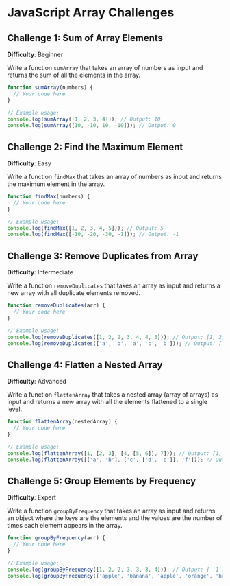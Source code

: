 
# JavaScript Array Challenges

## Challenge 1: Sum of Array Elements
**Difficulty**: Beginner

Write a function `sumArray` that takes an array of numbers as input and returns the sum of all the elements in the array.

```javascript
function sumArray(numbers) {
  // Your code here
}

// Example usage:
console.log(sumArray([1, 2, 3, 4])); // Output: 10
console.log(sumArray([10, -10, 10, -10])); // Output: 0
```

## Challenge 2: Find the Maximum Element
**Difficulty**: Easy

Write a function `findMax` that takes an array of numbers as input and returns the maximum element in the array.

```javascript
function findMax(numbers) {
  // Your code here
}

// Example usage:
console.log(findMax([1, 2, 3, 4, 5])); // Output: 5
console.log(findMax([-10, -20, -30, -1])); // Output: -1
```

## Challenge 3: Remove Duplicates from Array
**Difficulty**: Intermediate

Write a function `removeDuplicates` that takes an array as input and returns a new array with all duplicate elements removed.

```javascript
function removeDuplicates(arr) {
  // Your code here
}

// Example usage:
console.log(removeDuplicates([1, 2, 2, 3, 4, 4, 5])); // Output: [1, 2, 3, 4, 5]
console.log(removeDuplicates(['a', 'b', 'a', 'c', 'b'])); // Output: ['a', 'b', 'c']
```

## Challenge 4: Flatten a Nested Array
**Difficulty**: Advanced

Write a function `flattenArray` that takes a nested array (array of arrays) as input and returns a new array with all the elements flattened to a single level.

```javascript
function flattenArray(nestedArray) {
  // Your code here
}

// Example usage:
console.log(flattenArray([1, [2, 3], [4, [5, 6]], 7])); // Output: [1, 2, 3, 4, 5, 6, 7]
console.log(flattenArray([['a', 'b'], ['c', ['d', 'e']], 'f'])); // Output: ['a', 'b', 'c', 'd', 'e', 'f']
```

## Challenge 5: Group Elements by Frequency
**Difficulty**: Expert

Write a function `groupByFrequency` that takes an array as input and returns an object where the keys are the elements and the values are the number of times each element appears in the array.

```javascript
function groupByFrequency(arr) {
  // Your code here
}

// Example usage:
console.log(groupByFrequency([1, 2, 2, 3, 3, 3, 4])); // Output: { '1': 1, '2': 2, '3': 3, '4': 1 }
console.log(groupByFrequency(['apple', 'banana', 'apple', 'orange', 'banana', 'apple'])); // Output: { 'apple': 3, 'banana': 2, 'orange': 1 }
```
